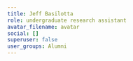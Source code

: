 ```yaml
---
title: Jeff Basilotta
role: undergraduate research assistant
avatar_filename: avatar
social: []
superuser: false
user_groups: Alumni
---
```

